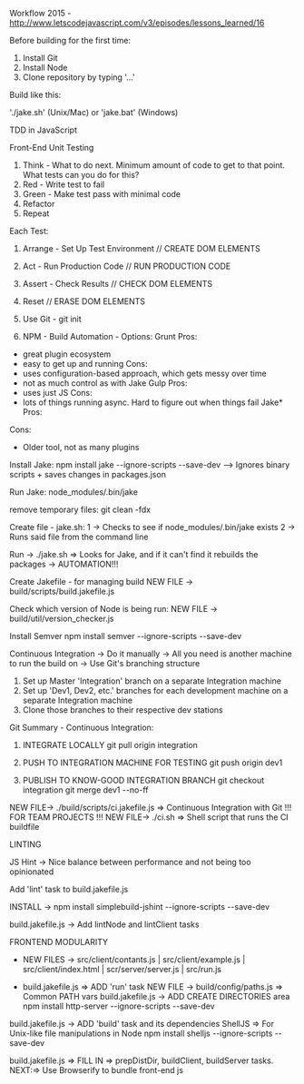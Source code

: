 Workflow 2015 - http://www.letscodejavascript.com/v3/episodes/lessons_learned/16

Before building for the first time:

1) Install Git
2) Install Node
3) Clone repository by typing '...'

Build like this:

'./jake.sh' (Unix/Mac) or 'jake.bat' (Windows)

TDD in JavaScript

Front-End Unit Testing

1. Think - What to do next. Minimum amount of code to get to that point. What tests can you do for this?
2. Red - Write test to fail
3. Green - Make test pass with minimal code
4. Refactor
5. Repeat

Each Test:

1) Arrange - Set Up Test Environment // CREATE DOM ELEMENTS
2) Act - Run Production Code // RUN PRODUCTION CODE
3) Assert - Check Results // CHECK DOM ELEMENTS
4) Reset // ERASE DOM ELEMENTS

1) Use Git - git init
2) NPM - Build Automation - Options:
Grunt 
Pros:
- great plugin ecosystem
- easy to get up and running
Cons:
- uses configuration-based approach, which gets messy over time
- not as much control as with Jake
Gulp
Pros:
- uses just JS
Cons:
- lots of things running async. Hard to figure out when things fail
Jake*
Pros:

Cons:
- Older tool, not as many plugins

Install Jake:
npm install jake --ignore-scripts --save-dev
--> Ignores binary scripts + saves changes in packages.json

Run Jake:
node_modules/.bin/jake

remove temporary files:
git clean -fdx

Create file - jake.sh:
1 -> Checks to see if node_modules/.bin/jake exists
2 -> Runs said file from the command line

Run -> ./jake.sh => Looks for Jake, and if it can't find it rebuilds the packages -> AUTOMATION!!!

Create Jakefile - for managing build
NEW FILE -> build/scripts/build.jakefile.js

Check which version of Node is being run:
NEW FILE -> build/util/version_checker.js

Install Semver
npm install semver --ignore-scripts --save-dev

Continuous Integration
-> Do it manually
-> All you need is another machine to run the build on
-> Use Git's branching structure

1) Set up Master 'Integration' branch on a separate Integration machine
2) Set up 'Dev1, Dev2, etc.' branches for each development machine on a separate Integration machine
3) Clone those branches to their respective dev stations

Git Summary - Continuous Integration:

1. INTEGRATE LOCALLY
  git pull origin integration

2. PUSH TO INTEGRATION MACHINE FOR TESTING
  git push origin dev1

3. PUBLISH TO KNOW-GOOD INTEGRATION BRANCH
  git checkout integration
  git merge dev1 --no-ff

NEW FILE-> ./build/scripts/ci.jakefile.js => Continuous Integration with Git !!! FOR TEAM PROJECTS !!!
NEW FILE-> ./ci.sh => Shell script that runs the CI buildfile

LINTING

JS Hint -> Nice balance between performance and not being too opinionated

Add 'lint' task to build.jakefile.js

INSTALL -> npm install simplebuild-jshint --ignore-scripts --save-dev

build.jakefile.js -> Add lintNode and lintClient tasks

FRONTEND MODULARITY

- NEW FILES -> src/client/contants.js | src/client/example.js | src/client/index.html | scr/server/server.js | src/run.js

- build.jakefile.js => ADD 'run' task
NEW FILE -> build/config/paths.js => Common PATH vars
build.jakefile.js -> ADD CREATE DIRECTORIES area
npm install http-server --ignore-scripts --save-dev

build.jakefile.js -> ADD 'build' task and its dependencies
ShellJS => For Unix-like file manipulations in Node
npm install shelljs --ignore-scripts --save-dev

build.jakefile.js => FILL IN => prepDistDir, buildClient, buildServer tasks.
NEXT:=> Use Browserify to bundle front-end js
